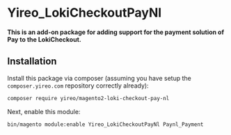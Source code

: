 # Yireo_LokiCheckoutPayNl

**This is an add-on package for adding support for the payment solution of Pay to the LokiCheckout.**

## Installation
Install this package via composer (assuming you have setup the `composer.yireo.com` repository correctly already):
```bash
composer require yireo/magento2-loki-checkout-pay-nl
```

Next, enable this module:
```bash
bin/magento module:enable Yireo_LokiCheckoutPayNl Paynl_Payment
```

